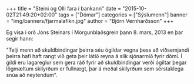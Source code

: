 +++
title = "Steini og Olli fara í bankann"
date = "2015-10-02T21:49:20+02:00"
tags = ["Dómar"]
categories = ["Sýslumenn"]
banner = "img/banners/fjarmalafikn.jpg"
author = "Björn Vernharðsson"
+++

Ég vísa í orð Jóns Steinars í Morgunblaðsgrein þann 8. mars, 2013 en þar segir hann:

"Telji menn að skuldbindingar þeirra séu ógildar vegna þess að viðsemjandi þeirra hafi haft rangt við geta þeir látið reyna á slík sjónarmið fyrir dómi. Í gildi eru lagareglur sem gera ráð fyrir að skuldbindingar verði ógiltar þegar lögmæltum skilyrðum er fullnægt, þar á meðal skilyrðum sem sérstaklega snúa að neytendum".
